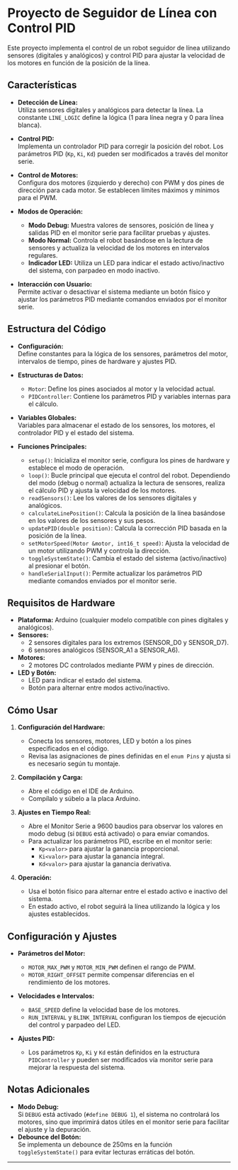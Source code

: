 # Proyecto de Seguidor de Línea con Control PID

Este proyecto implementa el control de un robot seguidor de línea utilizando sensores (digitales y analógicos) y control PID para ajustar la velocidad de los motores en función de la posición de la línea.

## Características

- **Detección de Línea:**  
  Utiliza sensores digitales y analógicos para detectar la línea. La constante `LINE_LOGIC` define la lógica (1 para línea negra y 0 para línea blanca).

- **Control PID:**  
  Implementa un controlador PID para corregir la posición del robot. Los parámetros PID (`Kp`, `Ki`, `Kd`) pueden ser modificados a través del monitor serie.

- **Control de Motores:**  
  Configura dos motores (izquierdo y derecho) con PWM y dos pines de dirección para cada motor. Se establecen límites máximos y mínimos para el PWM.

- **Modos de Operación:**  
  - **Modo Debug:** Muestra valores de sensores, posición de línea y salidas PID en el monitor serie para facilitar pruebas y ajustes.
  - **Modo Normal:** Controla el robot basándose en la lectura de sensores y actualiza la velocidad de los motores en intervalos regulares.
  - **Indicador LED:** Utiliza un LED para indicar el estado activo/inactivo del sistema, con parpadeo en modo inactivo.

- **Interacción con Usuario:**  
  Permite activar o desactivar el sistema mediante un botón físico y ajustar los parámetros PID mediante comandos enviados por el monitor serie.

## Estructura del Código

- **Configuración:**  
  Define constantes para la lógica de los sensores, parámetros del motor, intervalos de tiempo, pines de hardware y ajustes PID.

- **Estructuras de Datos:**  
  - `Motor`: Define los pines asociados al motor y la velocidad actual.
  - `PIDController`: Contiene los parámetros PID y variables internas para el cálculo.

- **Variables Globales:**  
  Variables para almacenar el estado de los sensores, los motores, el controlador PID y el estado del sistema.

- **Funciones Principales:**  
  - `setup()`: Inicializa el monitor serie, configura los pines de hardware y establece el modo de operación.
  - `loop()`: Bucle principal que ejecuta el control del robot. Dependiendo del modo (debug o normal) actualiza la lectura de sensores, realiza el cálculo PID y ajusta la velocidad de los motores.
  - `readSensors()`: Lee los valores de los sensores digitales y analógicos.
  - `calculateLinePosition()`: Calcula la posición de la línea basándose en los valores de los sensores y sus pesos.
  - `updatePID(double position)`: Calcula la corrección PID basada en la posición de la línea.
  - `setMotorSpeed(Motor &motor, int16_t speed)`: Ajusta la velocidad de un motor utilizando PWM y controla la dirección.
  - `toggleSystemState()`: Cambia el estado del sistema (activo/inactivo) al presionar el botón.
  - `handleSerialInput()`: Permite actualizar los parámetros PID mediante comandos enviados por el monitor serie.

## Requisitos de Hardware

- **Plataforma:** Arduino (cualquier modelo compatible con pines digitales y analógicos).
- **Sensores:**  
  - 2 sensores digitales para los extremos (SENSOR_D0 y SENSOR_D7).  
  - 6 sensores analógicos (SENSOR_A1 a SENSOR_A6).
- **Motores:**  
  - 2 motores DC controlados mediante PWM y pines de dirección.
- **LED y Botón:**  
  - LED para indicar el estado del sistema.  
  - Botón para alternar entre modos activo/inactivo.

## Cómo Usar

1. **Configuración del Hardware:**  
   - Conecta los sensores, motores, LED y botón a los pines especificados en el código.
   - Revisa las asignaciones de pines definidas en el `enum Pins` y ajusta si es necesario según tu montaje.

2. **Compilación y Carga:**  
   - Abre el código en el IDE de Arduino.
   - Compílalo y súbelo a la placa Arduino.

3. **Ajustes en Tiempo Real:**  
   - Abre el Monitor Serie a 9600 baudios para observar los valores en modo debug (si `DEBUG` está activado) o para enviar comandos.
   - Para actualizar los parámetros PID, escribe en el monitor serie:
     - `Kp<valor>` para ajustar la ganancia proporcional.
     - `Ki<valor>` para ajustar la ganancia integral.
     - `Kd<valor>` para ajustar la ganancia derivativa.

4. **Operación:**  
   - Usa el botón físico para alternar entre el estado activo e inactivo del sistema.
   - En estado activo, el robot seguirá la línea utilizando la lógica y los ajustes establecidos.

## Configuración y Ajustes

- **Parámetros del Motor:**  
  - `MOTOR_MAX_PWM` y `MOTOR_MIN_PWM` definen el rango de PWM.
  - `MOTOR_RIGHT_OFFSET` permite compensar diferencias en el rendimiento de los motores.

- **Velocidades e Intervalos:**  
  - `BASE_SPEED` define la velocidad base de los motores.
  - `RUN_INTERVAL` y `BLINK_INTERVAL` configuran los tiempos de ejecución del control y parpadeo del LED.

- **Ajustes PID:**  
  - Los parámetros `Kp`, `Ki` y `Kd` están definidos en la estructura `PIDController` y pueden ser modificados vía monitor serie para mejorar la respuesta del sistema.

## Notas Adicionales

- **Modo Debug:**  
  Si `DEBUG` está activado (`#define DEBUG 1`), el sistema no controlará los motores, sino que imprimirá datos útiles en el monitor serie para facilitar el ajuste y la depuración.
- **Debounce del Botón:**  
  Se implementa un debounce de 250ms en la función `toggleSystemState()` para evitar lecturas erráticas del botón.

---


